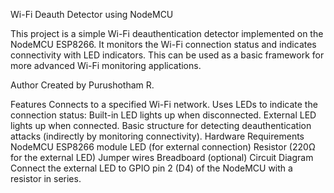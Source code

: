 Wi-Fi Deauth Detector using NodeMCU

This project is a simple Wi-Fi deauthentication detector implemented on the NodeMCU ESP8266.
It monitors the Wi-Fi connection status and indicates connectivity with LED indicators. 
This can be used as a basic framework for more advanced Wi-Fi monitoring applications.

Author
Created by Purushotham R.

Features
Connects to a specified Wi-Fi network.
Uses LEDs to indicate the connection status:
Built-in LED lights up when disconnected.
External LED lights up when connected.
Basic structure for detecting deauthentication attacks (indirectly by monitoring connectivity).
Hardware Requirements
NodeMCU ESP8266 module
LED (for external connection)
Resistor (220Ω for the external LED)
Jumper wires
Breadboard (optional)
Circuit Diagram
Connect the external LED to GPIO pin 2 (D4) of the NodeMCU with a resistor in series.
